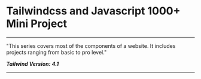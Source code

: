 # Tailwindcss and Javascript 1000+ Mini Project

***
"This series covers most of the components of a website. It includes projects ranging from basic to pro level."

***Tailwind Version: 4.1***

---